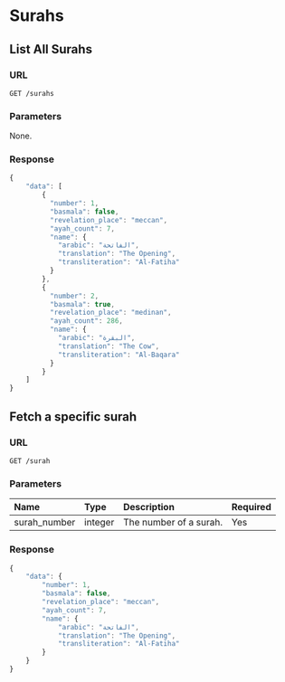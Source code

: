 # Surahs

## List All Surahs

### URL

```text
GET /surahs
```

### Parameters

None.

### Response

```javascript
{
    "data": [
        {
          "number": 1,
          "basmala": false,
          "revelation_place": "meccan",
          "ayah_count": 7,
          "name": {
            "arabic": "الفاتحة",
            "translation": "The Opening",
            "transliteration": "Al-Fatiha"
          }
        },
        {
          "number": 2,
          "basmala": true,
          "revelation_place": "medinan",
          "ayah_count": 286,
          "name": {
            "arabic": "البقرة",
            "translation": "The Cow",
            "transliteration": "Al-Baqara"
          }
        }
    ]
}
```

## Fetch a specific surah

### URL

```text
GET /surah
```

### Parameters

| Name | Type | Description | Required |
| :--- | :--- | :--- | :--- |
| surah\_number | integer | The number of a surah. | Yes |

### Response

```javascript
{
    "data": {
        "number": 1,
        "basmala": false,
        "revelation_place": "meccan",
        "ayah_count": 7,
        "name": {
            "arabic": "الفاتحة",
            "translation": "The Opening",
            "transliteration": "Al-Fatiha"
        }
    }
}
```

